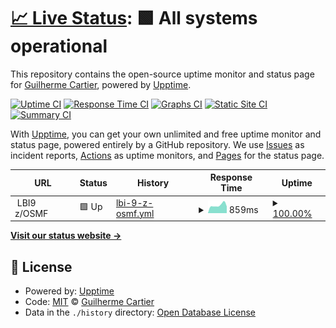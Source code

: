 # [📈 Live Status](https://gcartier94.github.io/test-upptime): <!--live status--> **🟩 All systems operational**

This repository contains the open-source uptime monitor and status page for [Guilherme Cartier](https://gcartier94.github.io/test-upptime), powered by [Upptime](https://github.com/upptime/upptime).

[![Uptime CI](https://github.com/gcartier94/test-upptime/workflows/Uptime%20CI/badge.svg)](https://github.com/gcartier94/test-upptime/actions?query=workflow%3A%22Uptime+CI%22)
[![Response Time CI](https://github.com/gcartier94/test-upptime/workflows/Response%20Time%20CI/badge.svg)](https://github.com/gcartier94/test-upptime/actions?query=workflow%3A%22Response+Time+CI%22)
[![Graphs CI](https://github.com/gcartier94/test-upptime/workflows/Graphs%20CI/badge.svg)](https://github.com/gcartier94/test-upptime/actions?query=workflow%3A%22Graphs+CI%22)
[![Static Site CI](https://github.com/gcartier94/test-upptime/workflows/Static%20Site%20CI/badge.svg)](https://github.com/gcartier94/test-upptime/actions?query=workflow%3A%22Static+Site+CI%22)
[![Summary CI](https://github.com/gcartier94/test-upptime/workflows/Summary%20CI/badge.svg)](https://github.com/gcartier94/test-upptime/actions?query=workflow%3A%22Summary+CI%22)

With [Upptime](https://upptime.js.org), you can get your own unlimited and free uptime monitor and status page, powered entirely by a GitHub repository. We use [Issues](https://github.com/gcartier94/test-upptime/issues) as incident reports, [Actions](https://github.com/gcartier94/test-upptime/actions) as uptime monitors, and [Pages](https://gcartier94.github.io/test-upptime) for the status page.

<!--start: status pages-->
<!-- This summary is generated by Upptime (https://github.com/upptime/upptime) -->
<!-- Do not edit this manually, your changes will be overwritten -->
<!-- prettier-ignore -->
| URL | Status | History | Response Time | Uptime |
| --- | ------ | ------- | ------------- | ------ |
| <img alt="" src="https://favicons.githubusercontent.com/" height="13"> LBI9 z/OSMF | 🟩 Up | [lbi-9-z-osmf.yml](https://github.com/gcartier94/test-upptime/commits/HEAD/history/lbi-9-z-osmf.yml) | <details><summary><img alt="Response time graph" src="./graphs/lbi-9-z-osmf/response-time-week.png" height="20"> 859ms</summary><br><a href="https://gcartier94.github.io/test-upptime/history/lbi-9-z-osmf"><img alt="Response time 1028" src="https://img.shields.io/endpoint?url=https%3A%2F%2Fraw.githubusercontent.com%2Fgcartier94%2Ftest-upptime%2FHEAD%2Fapi%2Flbi-9-z-osmf%2Fresponse-time.json"></a><br><a href="https://gcartier94.github.io/test-upptime/history/lbi-9-z-osmf"><img alt="24-hour response time 733" src="https://img.shields.io/endpoint?url=https%3A%2F%2Fraw.githubusercontent.com%2Fgcartier94%2Ftest-upptime%2FHEAD%2Fapi%2Flbi-9-z-osmf%2Fresponse-time-day.json"></a><br><a href="https://gcartier94.github.io/test-upptime/history/lbi-9-z-osmf"><img alt="7-day response time 859" src="https://img.shields.io/endpoint?url=https%3A%2F%2Fraw.githubusercontent.com%2Fgcartier94%2Ftest-upptime%2FHEAD%2Fapi%2Flbi-9-z-osmf%2Fresponse-time-week.json"></a><br><a href="https://gcartier94.github.io/test-upptime/history/lbi-9-z-osmf"><img alt="30-day response time 1111" src="https://img.shields.io/endpoint?url=https%3A%2F%2Fraw.githubusercontent.com%2Fgcartier94%2Ftest-upptime%2FHEAD%2Fapi%2Flbi-9-z-osmf%2Fresponse-time-month.json"></a><br><a href="https://gcartier94.github.io/test-upptime/history/lbi-9-z-osmf"><img alt="1-year response time 1028" src="https://img.shields.io/endpoint?url=https%3A%2F%2Fraw.githubusercontent.com%2Fgcartier94%2Ftest-upptime%2FHEAD%2Fapi%2Flbi-9-z-osmf%2Fresponse-time-year.json"></a></details> | <details><summary><a href="https://gcartier94.github.io/test-upptime/history/lbi-9-z-osmf">100.00%</a></summary><a href="https://gcartier94.github.io/test-upptime/history/lbi-9-z-osmf"><img alt="All-time uptime 99.17%" src="https://img.shields.io/endpoint?url=https%3A%2F%2Fraw.githubusercontent.com%2Fgcartier94%2Ftest-upptime%2FHEAD%2Fapi%2Flbi-9-z-osmf%2Fuptime.json"></a><br><a href="https://gcartier94.github.io/test-upptime/history/lbi-9-z-osmf"><img alt="24-hour uptime 100.00%" src="https://img.shields.io/endpoint?url=https%3A%2F%2Fraw.githubusercontent.com%2Fgcartier94%2Ftest-upptime%2FHEAD%2Fapi%2Flbi-9-z-osmf%2Fuptime-day.json"></a><br><a href="https://gcartier94.github.io/test-upptime/history/lbi-9-z-osmf"><img alt="7-day uptime 100.00%" src="https://img.shields.io/endpoint?url=https%3A%2F%2Fraw.githubusercontent.com%2Fgcartier94%2Ftest-upptime%2FHEAD%2Fapi%2Flbi-9-z-osmf%2Fuptime-week.json"></a><br><a href="https://gcartier94.github.io/test-upptime/history/lbi-9-z-osmf"><img alt="30-day uptime 100.00%" src="https://img.shields.io/endpoint?url=https%3A%2F%2Fraw.githubusercontent.com%2Fgcartier94%2Ftest-upptime%2FHEAD%2Fapi%2Flbi-9-z-osmf%2Fuptime-month.json"></a><br><a href="https://gcartier94.github.io/test-upptime/history/lbi-9-z-osmf"><img alt="1-year uptime 99.17%" src="https://img.shields.io/endpoint?url=https%3A%2F%2Fraw.githubusercontent.com%2Fgcartier94%2Ftest-upptime%2FHEAD%2Fapi%2Flbi-9-z-osmf%2Fuptime-year.json"></a></details>

<!--end: status pages-->

[**Visit our status website →**](https://gcartier94.github.io/test-upptime)

## 📄 License

- Powered by: [Upptime](https://github.com/upptime/upptime)
- Code: [MIT](./LICENSE) © [Guilherme Cartier](https://gcartier94.github.io/test-upptime)
- Data in the `./history` directory: [Open Database License](https://opendatacommons.org/licenses/odbl/1-0/)
